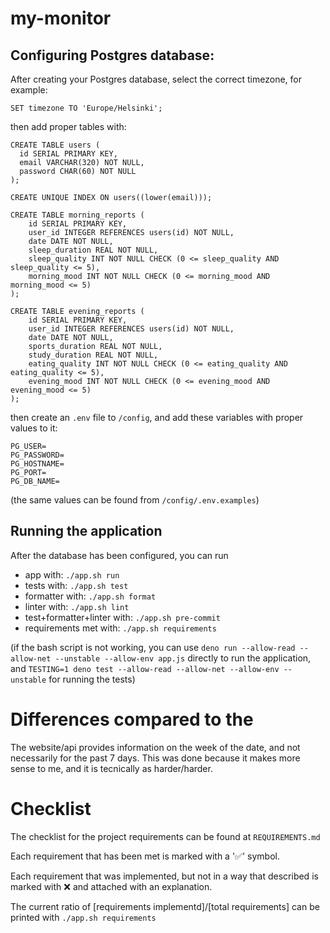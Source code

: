 # my-monitor

## Configuring Postgres database:

After creating your Postgres database, select the correct timezone, for example:

```
SET timezone TO 'Europe/Helsinki';
```

then add proper tables with:

```
CREATE TABLE users (
  id SERIAL PRIMARY KEY,
  email VARCHAR(320) NOT NULL,
  password CHAR(60) NOT NULL
);

CREATE UNIQUE INDEX ON users((lower(email)));

CREATE TABLE morning_reports (
    id SERIAL PRIMARY KEY,
    user_id INTEGER REFERENCES users(id) NOT NULL,
    date DATE NOT NULL,
    sleep_duration REAL NOT NULL,
    sleep_quality INT NOT NULL CHECK (0 <= sleep_quality AND sleep_quality <= 5),
    morning_mood INT NOT NULL CHECK (0 <= morning_mood AND morning_mood <= 5)
);

CREATE TABLE evening_reports (
    id SERIAL PRIMARY KEY,
    user_id INTEGER REFERENCES users(id) NOT NULL,
    date DATE NOT NULL,
    sports_duration REAL NOT NULL,
    study_duration REAL NOT NULL,
    eating_quality INT NOT NULL CHECK (0 <= eating_quality AND eating_quality <= 5),
    evening_mood INT NOT NULL CHECK (0 <= evening_mood AND evening_mood <= 5)
);
```

then create an `.env` file to `/config`, and add these variables
with proper values to it:

```
PG_USER=
PG_PASSWORD=
PG_HOSTNAME=
PG_PORT=
PG_DB_NAME=
```

(the same values can be found from `/config/.env.examples`)

## Running the application

After the database has been configured, you can run

- app with: `./app.sh run`
- tests with: `./app.sh test`
- formatter with: `./app.sh format`
- linter with: `./app.sh lint`
- test+formatter+linter with: `./app.sh pre-commit`
- requirements met with: `./app.sh requirements`

(if the bash script is not working, you can use
`deno run --allow-read --allow-net --unstable --allow-env app.js`
directly to run the application, and
`TESTING=1 deno test --allow-read --allow-net --allow-env --unstable`
for running the tests)

# Differences compared to the

The website/api provides information on the week of the date, and not
necessarily for the past 7 days. This was done because it makes more
sense to me, and it is tecnically as harder/harder.

# Checklist

The checklist for the project requirements can be found at `REQUIREMENTS.md`

Each requirement that has been met is marked with a '✅' symbol.

Each requirement that was implemented, but not in a way that described is marked with ❌
and attached with an explanation.

The current ratio of [requirements implementd]/[total requirements] can be printed with
`./app.sh requirements`

